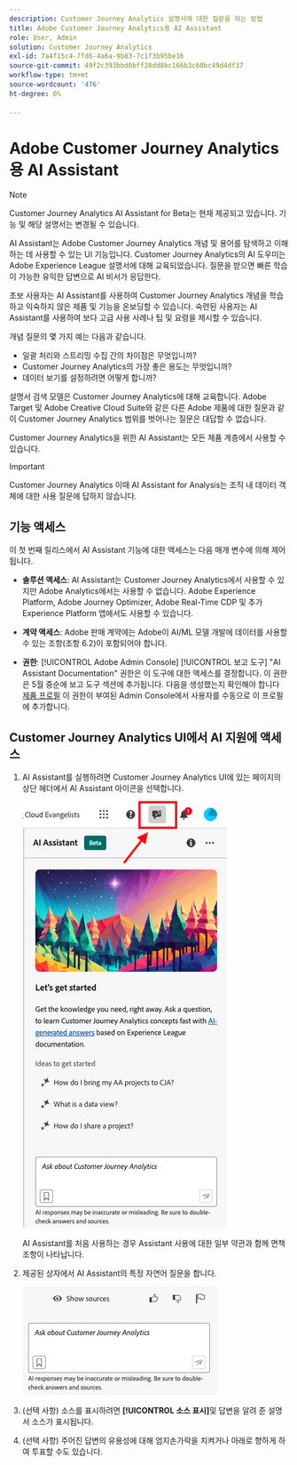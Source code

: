 ```yaml
---
description: Customer Journey Analytics 설명서에 대한 질문을 하는 방법
title: Adobe Customer Journey Analytics용 AI Assistant
role: User, Admin
solution: Customer Journey Analytics
exl-id: 7a4f15c4-7fd6-4a6a-9b83-7c1f3b95be16
source-git-commit: 49f2c393bbd0bff28dd8bc166b3c60bc49d4df37
workflow-type: tm+mt
source-wordcount: '476'
ht-degree: 0%

---
```


# Adobe Customer Journey Analytics용 AI Assistant

>[!NOTE]
>
>Customer Journey Analytics AI Assistant for Beta는 현재 제공되고 있습니다. 기능 및 해당 설명서는 변경될 수 있습니다.

AI Assistant는 Adobe Customer Journey Analytics 개념 및 용어를 탐색하고 이해하는 데 사용할 수 있는 UI 기능입니다. Customer Journey Analytics의 AI 도우미는 Adobe Experience League 설명서에 대해 교육되었습니다. 질문을 받으면 빠른 학습이 가능한 유익한 답변으로 AI 비서가 응답한다.

초보 사용자는 AI Assistant를 사용하여 Customer Journey Analytics 개념을 학습하고 익숙하지 않은 제품 및 기능을 온보딩할 수 있습니다. 숙련된 사용자는 AI Assistant를 사용하여 보다 고급 사용 사례나 팁 및 요령을 제시할 수 있습니다.

개념 질문의 몇 가지 예는 다음과 같습니다.

* 일괄 처리와 스트리밍 수집 간의 차이점은 무엇입니까?
* Customer Journey Analytics의 가장 좋은 용도는 무엇입니까?
* 데이터 보기를 설정하려면 어떻게 합니까?

설명서 검색 모델은 Customer Journey Analytics에 대해 교육합니다. Adobe Target 및 Adobe Creative Cloud Suite와 같은 다른 Adobe 제품에 대한 질문과 같이 Customer Journey Analytics 범위를 벗어나는 질문은 대답할 수 없습니다.

Customer Journey Analytics을 위한 AI Assistant는 모든 제품 계층에서 사용할 수 있습니다.

>[!IMPORTANT]
>
>Customer Journey Analytics 이때 AI Assistant for Analysis는 조직 내 데이터 객체에 대한 사용 질문에 답하지 않습니다.

## 기능 액세스

이 첫 번째 릴리스에서 AI Assistant 기능에 대한 액세스는 다음 매개 변수에 의해 제어됩니다.

* **솔루션 액세스**: AI Assistant는 Customer Journey Analytics에서 사용할 수 있지만 Adobe Analytics에서는 사용할 수 없습니다. Adobe Experience Platform, Adobe Journey Optimizer, Adobe Real-Time CDP 및 추가 Experience Platform 앱에서도 사용할 수 있습니다.

* **계약 액세스**: Adobe 판매 계약에는 Adobe이 AI/ML 모델 개발에 데이터를 사용할 수 있는 조항(조항 6.2)이 포함되어야 합니다.

* **권한**: [!UICONTROL Adobe Admin Console] [!UICONTROL 보고 도구] &quot;AI Assistant Documentation&quot; 권한은 이 도구에 대한 액세스를 결정합니다. 이 권한은 5월 중순에 보고 도구 섹션에 추가됩니다. 다음을 생성했는지 확인해야 합니다 [제품 프로필](https://helpx.adobe.com/enterprise/using/manage-product-profiles.html) 이 권한이 부여된 Admin Console에서 사용자를 수동으로 이 프로필에 추가합니다.

## Customer Journey Analytics UI에서 AI 지원에 액세스

1. AI Assistant를 실행하려면 Customer Journey Analytics UI에 있는 페이지의 상단 헤더에서 AI Assistant 아이콘을 선택합니다.

   ![AI Assistant 아이콘](assets/ai-asst1.png)

   AI Assistant를 처음 사용하는 경우 Assistant 사용에 대한 일부 약관과 함께 면책조항이 나타납니다.

1. 제공된 상자에서 AI Assistant의 특정 자연어 질문을 합니다.

   ![질문 상자](assets/ai-asst2.png)

1. (선택 사항) 소스를 표시하려면 **[!UICONTROL 소스 표시]**&#x200B;및 답변을 알려 준 설명서 소스가 표시됩니다.

1. (선택 사항) 주어진 답변의 유용성에 대해 엄지손가락을 치켜거나 아래로 향하게 하여 투표할 수도 있습니다.
